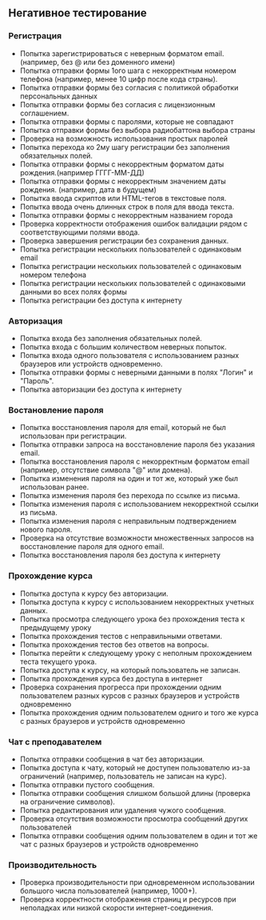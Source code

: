 ## Негативное тестирование

### Регистрация

* Попытка зарегистрироваться с неверным форматом email.(например, без @ или без доменного имени)
* Попытка отправки формы 1ого шага с некорректным номером телефона (например, менее 10 цифр после кода страны).
* Попытка отправки формы без согласия с политикой обработки персональных данных
* Попытка отправки формы без согласия с лицензионным соглашением.
* Попытка отправки формы с паролями, которые не совпадают
* Попытка отправки формы без выбора радиобаттона выбора страны
* Проверка на возможность использования простых паролей
* Попытка перехода ко 2му шагу регистрации без заполнения обязательных полей.
* Попытка отправки формы с некорректным форматом даты рождения.(например ГГГГ-ММ-ДД)
* Попытка отправки формы с некорректным значением даты рождения. (например, дата в будущем)
* Попытка ввода скриптов или HTML-тегов в текстовые поля.
* Попытка ввода очень длинных строк в поля для ввода текста.
* Попытка отправки формы с некорректным названием города
* Проверка корректности отображения ошибок валидации рядом с соответствующими полями ввода.
* Проверка завершения регистрации без сохранения данных.
* Попытка регистрации нескольких пользователей с одинаковым email
* Попытка регистрации нескольких пользователей с одинаковым номером телефона
* Попытка регистрации нескольких пользователей с одинаковыми данными во всех полях формы
* Попытка регистрации без доступа к интернету

### Авторизация

* Попытка входа без заполнения обязательных полей.
* Попытка входа с большим количеством неверных попыток.
* Попытка входа одного пользователя с использованием разных браузеров или устройств одновременно.
* Попытка отправки формы с неверными данными в полях "Логин" и "Пароль".
* Попытка авторизации без доступа к интернету

### Востановление пароля

* Попытка восстановления пароля для email, который не был использован при регистрации.
* Попытка отправки запроса на восстановление пароля без указания email.
* Попытка восстановления пароля с некорректным форматом email (например, отсутствие символа "@" или домена).
* Попытка изменения пароля на один и тот же, который уже был использован ранее.
* Попытка изменения пароля без перехода по ссылке из письма.
* Попытка изменения пароля с использованием некорректной ссылки из письма.
* Попытка изменения пароля с неправильным подтверждением нового пароля.
* Проверка на отсутствие возможности множественных запросов на восстановление пароля для одного email.
* Попытка восстановления пароля без доступа к интернету

### Прохождение курса

* Попытка доступа к курсу без авторизации.
* Попытка доступа к курсу с использованием некорректных учетных данных.
* Попытка просмотра следующего урока без прохождения теста к предыдущему уроку
* Попытка прохождения тестов с неправильными ответами.
* Попытка прохождения тестов без ответов на вопросы.
* Попытка перейти к следующему уроку с неполным прохождением теста текущего урока.
* Попытка доступа к курсу, на который пользователь не записан.
* Попытка прохождения курса без доступа в интернет
* Проверка сохранения прогресса при прохождении одним пользователем разных курсов с разных браузеров и устройств одновременно
* Попытка прохождения одним пользователем одниго и того же курса с разных браузеров и устройств одновременно

### Чат с преподавателем

* Попытка отправки сообщения в чат без авторизации.
* Попытка доступа к чату, который не доступен пользователю из-за ограничений (например, пользователь не записан на курс).
* Попытка отправки пустого сообщения.
* Попытка отправки сообщения слишком большой длины (проверка на ограничение символов).
* Попытка редактирования или удаления чужого сообщения.
* Проверка отсутствия возможности просмотра сообщений других пользователей
* Попытка отправки сообщения одним пользователем в один и тот же чат с разных браузеров и устройств одновременно

### Производительность

* Проверка производительности при одновременном использовании большого числа пользователей (например, 1000+).
* Проверка корректности отображения страниц и ресурсов при неполадках или низкой скорости интернет-соединения.
